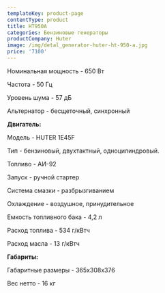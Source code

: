 ```yaml
---
templateKey: product-page
contentType: product
title: HT950A
categories: Бензиновые генераторы
productCompany: Huter
image: /img/detal_generator-huter-ht-950-a.jpg
price: '7100'
---
```

Номинальная мощность - 650 Вт

Частота - 50 Гц

Уровень шума - 57 дБ

Альтернатор - бесщеточный, синхронный

**Двигатель:**

Модель - HUTER 1E45F

Тип - бензиновый, двухтактный, одноцилиндровый.

Топливо - АИ-92

Запуск - ручной стартер

Система смазки - разбрызгиванием

Охлаждение - воздушное, принудительное

Емкость топливного бака - 4,2 л

Расход топлива - 534 г/кВтч

Расход масла - 13 г/кВтч

**Габариты:**

Габаритные размеры - 365х308х376

Вес нетто - 16 кг
